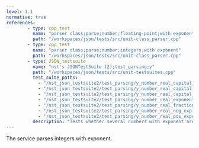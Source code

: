 ```yaml
---
level: 1.1
normative: true
references:
        - type: cpp_test
          name: "parser class;parse;number;floating-point;with exponent"
          path: "/workspaces/json/tests/src/unit-class_parser.cpp"
        - type: cpp_test
          name: "parser class;parse;number;integers;with exponent"
          path: "/workspaces/json/tests/src/unit-class_parser.cpp"
        - type: JSON_testsuite
          name: "nst's JSONTestSuite (2);test_parsing;y"
          path: "/workspaces/json/tests/src/unit-testsuites.cpp"
          test_suite_paths:
            - "/nst_json_testsuite2/test_parsing/y_number_real_capital_e.json"
            - "/nst_json_testsuite2/test_parsing/y_number_real_capital_e_neg_exp.json"
            - "/nst_json_testsuite2/test_parsing/y_number_real_capital_e_pos_exp.json"
            - "/nst_json_testsuite2/test_parsing/y_number_real_exponent.json"
            - "/nst_json_testsuite2/test_parsing/y_number_real_fraction_exponent.json"
            - "/nst_json_testsuite2/test_parsing/y_number_real_neg_exp.json"
            - "/nst_json_testsuite2/test_parsing/y_number_real_pos_exponent.json"
          description: "Tests whether several numbers with exponent are parsed without throwing an exception."
---
```


The service parses integers with exponent. 